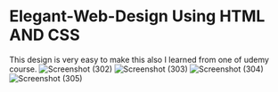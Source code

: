 # Elegant-Web-Design Using HTML AND CSS
This design is very easy to make this also I learned from one of udemy course.
![Screenshot (302)](https://github.com/RishabhRaj240/Elegant-Web-Design/assets/155876855/bc558fe5-f97c-40fc-bd8b-d93f07b0e53a)
![Screenshot (303)](https://github.com/RishabhRaj240/Elegant-Web-Design/assets/155876855/53fbca25-08e6-4f76-8ff5-cd4fb34ea1f5)
![Screenshot (304)](https://github.com/RishabhRaj240/Elegant-Web-Design/assets/155876855/6fb83038-fcf3-41da-bfa9-342fc27087e6)
![Screenshot (305)](https://github.com/RishabhRaj240/Elegant-Web-Design/assets/155876855/4ed47618-01e5-42af-9c7e-1b4ba80d13b6)
